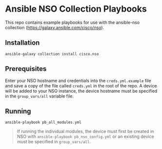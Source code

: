 # Ansible NSO Collection Playbooks
This repo contains example playbooks for use with the ansible-nso collection (https://galaxy.ansible.com/cisco/nso).

## Installation
```
ansible-galaxy collection install cisco.nso
```

## Prerequisites
Enter your NSO hostname and credentials into the `creds.yml.example` file and save a copy of the file called `creds.yml` in the root of the repo. A device will be added to your NSO instance,  the device hostname must be specified in the `group_vars/all` variable file.  

## Running
```
ansible-playbook pb_all_modules.yml
```
> If running the individual modules,  the device must first be created in NSO with `ansible-playbook pb_nso_config.yml` or an existing device must be specified in `group_vars/all`. 